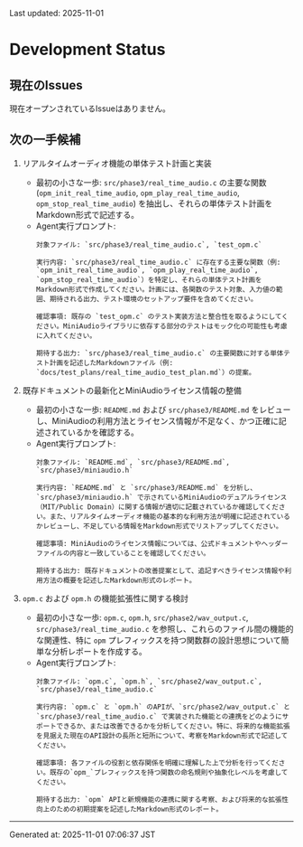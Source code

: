 Last updated: 2025-11-01

# Development Status

## 現在のIssues
現在オープンされているIssueはありません。

## 次の一手候補
1. リアルタイムオーディオ機能の単体テスト計画と実装
   - 最初の小さな一歩: `src/phase3/real_time_audio.c` の主要な関数 (`opm_init_real_time_audio`, `opm_play_real_time_audio`, `opm_stop_real_time_audio`) を抽出し、それらの単体テスト計画をMarkdown形式で記述する。
   - Agent実行プロンプト:
     ```
     対象ファイル: `src/phase3/real_time_audio.c`, `test_opm.c`

     実行内容: `src/phase3/real_time_audio.c` に存在する主要な関数（例: `opm_init_real_time_audio`, `opm_play_real_time_audio`, `opm_stop_real_time_audio`）を特定し、それらの単体テスト計画をMarkdown形式で作成してください。計画には、各関数のテスト対象、入力値の範囲、期待される出力、テスト環境のセットアップ要件を含めてください。

     確認事項: 既存の `test_opm.c` のテスト実装方法と整合性を取るようにしてください。MiniAudioライブラリに依存する部分のテストはモック化の可能性も考慮に入れてください。

     期待する出力: `src/phase3/real_time_audio.c` の主要関数に対する単体テスト計画を記述したMarkdownファイル（例: `docs/test_plans/real_time_audio_test_plan.md`）の提案。
     ```

2. 既存ドキュメントの最新化とMiniAudioライセンス情報の整備
   - 最初の小さな一歩: `README.md` および `src/phase3/README.md` をレビューし、MiniAudioの利用方法とライセンス情報が不足なく、かつ正確に記述されているかを確認する。
   - Agent実行プロンプト:
     ```
     対象ファイル: `README.md`, `src/phase3/README.md`, `src/phase3/miniaudio.h`

     実行内容: `README.md` と `src/phase3/README.md` を分析し、`src/phase3/miniaudio.h` で示されているMiniAudioのデュアルライセンス（MIT/Public Domain）に関する情報が適切に記載されているか確認してください。また、リアルタイムオーディオ機能の基本的な利用方法が明確に記述されているかレビューし、不足している情報をMarkdown形式でリストアップしてください。

     確認事項: MiniAudioのライセンス情報については、公式ドキュメントやヘッダーファイルの内容と一致していることを確認してください。

     期待する出力: 既存ドキュメントの改善提案として、追記すべきライセンス情報や利用方法の概要を記述したMarkdown形式のレポート。
     ```

3. `opm.c` および `opm.h` の機能拡張性に関する検討
   - 最初の小さな一歩: `opm.c`, `opm.h`, `src/phase2/wav_output.c`, `src/phase3/real_time_audio.c` を参照し、これらのファイル間の機能的な関連性、特に `opm` プレフィックスを持つ関数群の設計思想について簡単な分析レポートを作成する。
   - Agent実行プロンプト:
     ```
     対象ファイル: `opm.c`, `opm.h`, `src/phase2/wav_output.c`, `src/phase3/real_time_audio.c`

     実行内容: `opm.c` と `opm.h` のAPIが、`src/phase2/wav_output.c` と `src/phase3/real_time_audio.c` で実装された機能との連携をどのようにサポートできるか、または改善できるかを分析してください。特に、将来的な機能拡張を見据えた現在のAPI設計の長所と短所について、考察をMarkdown形式で記述してください。

     確認事項: 各ファイルの役割と依存関係を明確に理解した上で分析を行ってください。既存の`opm_`プレフィックスを持つ関数の命名規則や抽象化レベルを考慮してください。

     期待する出力: `opm` APIと新規機能の連携に関する考察、および将来的な拡張性向上のための初期提案を記述したMarkdown形式のレポート。

---
Generated at: 2025-11-01 07:06:37 JST
